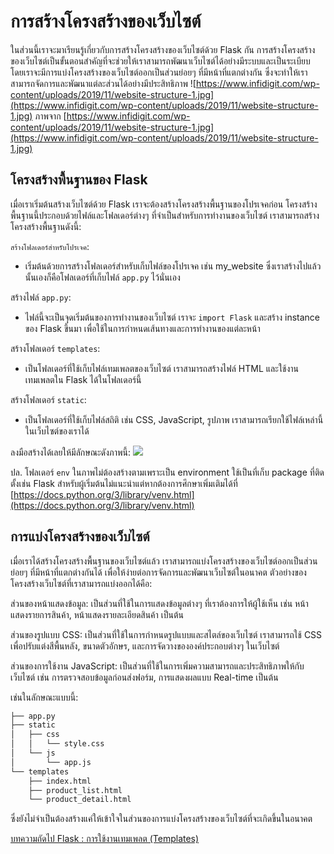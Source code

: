 # การสร้างโครงสร้างของเว็บไซต์

ในส่วนนี้เราจะมาเรียนรู้เกี่ยวกับการสร้างโครงสร้างของเว็บไซต์ด้วย Flask กัน การสร้างโครงสร้างของเว็บไซต์เป็นขั้นตอนสำคัญที่จะช่วยให้เราสามารถพัฒนาเว็บไซต์ได้อย่างมีระบบและเป็นระเบียบ โดยเราจะมีการแบ่งโครงสร้างของเว็บไซต์ออกเป็นส่วนย่อยๆ ที่มีหน้าที่แตกต่างกัน ซึ่งจะทำให้เราสามารถจัดการและพัฒนาแต่ละส่วนได้อย่างมีประสิทธิภาพ
![https://www.infidigit.com/wp-content/uploads/2019/11/website-structure-1.jpg](https://www.infidigit.com/wp-content/uploads/2019/11/website-structure-1.jpg)
ภาพจาก [https://www.infidigit.com/wp-content/uploads/2019/11/website-structure-1.jpg](https://www.infidigit.com/wp-content/uploads/2019/11/website-structure-1.jpg)

## โครงสร้างพื้นฐานของ Flask

เมื่อเราเริ่มต้นสร้างเว็บไซต์ด้วย Flask เราจะต้องสร้างโครงสร้างพื้นฐานของโปรเจคก่อน โครงสร้างพื้นฐานนี้ประกอบด้วยไฟล์และโฟลเดอร์ต่างๆ ที่จำเป็นสำหรับการทำงานของเว็บไซต์ เราสามารถสร้างโครงสร้างพื้นฐานดังนี้:

`สร้างโฟลเดอร์สำหรับโปรเจค`:

- เริ่มต้นด้วยการสร้างโฟลเดอร์สำหรับเก็บไฟล์ของโปรเจค เช่น my_website ซึ่งเราสร้างไปแล้วนั้นเองก็คือโฟลเดอร์ที่เก็บไฟล์ `app.py` ไว้นั่นเอง

สร้างไฟล์ `app.py`:

- ไฟล์นี้จะเป็นจุดเริ่มต้นของการทำงานของเว็บไซต์ เราจะ `import Flask` และสร้าง instance ของ Flask ขึ้นมา เพื่อใช้ในการกำหนดเส้นทางและการทำงานของแต่ละหน้า

สร้างโฟลเดอร์ `templates`:

- เป็นโฟลเดอร์ที่ใช้เก็บไฟล์เทมเพลตของเว็บไซต์ เราสามารถสร้างไฟล์ HTML และใช้งานเทมเพลตใน Flask ได้ในโฟลเดอร์นี้

สร้างโฟลเดอร์ `static`:

- เป็นโฟลเดอร์ที่ใช้เก็บไฟล์สถิติ เช่น CSS, JavaScript, รูปภาพ เราสามารถเรียกใช้ไฟล์เหล่านี้ในเว็บไซต์ของเราได้

ลงมือสร้างได้เลยให้มีลักษณะดังภาพนี้:
![](https://cdn.discordapp.com/attachments/372372440334073859/1180606951927857172/image.png?ex=657e08e7&is=656b93e7&hm=bb4ffe470541ed23efba1b4076bbefef01d7e1937583b83ec19b4aced1dab426&)

ปล. โฟลเดอร์ `env` ในภาพไม่ต้องสร้างตามเพราะเป็น environment ใช้เป็นที่เก็บ package ที่ติดตั้งเช่น Flask สำหรับผู้เริ่มต้นไม่แนะนำแต่หากต้องการศึกษาเพิ่มเติมได้ที่ [https://docs.python.org/3/library/venv.html](https://docs.python.org/3/library/venv.html)

## การแบ่งโครงสร้างของเว็บไซต์

เมื่อเราได้สร้างโครงสร้างพื้นฐานของเว็บไซต์แล้ว เราสามารถแบ่งโครงสร้างของเว็บไซต์ออกเป็นส่วนย่อยๆ ที่มีหน้าที่แตกต่างกันได้ เพื่อให้ง่ายต่อการจัดการและพัฒนาเว็บไซต์ในอนาคต ตัวอย่างของโครงสร้างเว็บไซต์ที่เราสามารถแบ่งออกได้คือ:

ส่วนของหน้าแสดงข้อมูล: เป็นส่วนที่ใช้ในการแสดงข้อมูลต่างๆ ที่เราต้องการให้ผู้ใช้เห็น เช่น หน้าแสดงรายการสินค้า, หน้าแสดงรายละเอียดสินค้า เป็นต้น

ส่วนของรูปแบบ CSS: เป็นส่วนที่ใช้ในการกำหนดรูปแบบและสไตล์ของเว็บไซต์ เราสามารถใช้ CSS เพื่อปรับแต่งสีพื้นหลัง, ขนาดตัวอักษร, และการจัดวางขององค์ประกอบต่างๆ ในเว็บไซต์

ส่วนของการใช้งาน JavaScript: เป็นส่วนที่ใช้ในการเพิ่มความสามารถและประสิทธิภาพให้กับเว็บไซต์ เช่น การตรวจสอบข้อมูลก่อนส่งฟอร์ม, การแสดงผลแบบ Real-time เป็นต้น

เช่นในลักษณะแบบนี้:

```sh
├── app.py
├── static
│   ├── css
│   │   └── style.css
│   └── js
│       └── app.js
└── templates
    ├── index.html
    ├── product_list.html
    └── product_detail.html
```

ซึ่งยังไม่จำเป็นต้องสร้างแค่ให้เข้าใจในส่วนของการแบ่งโครงสร้างของเว็บไซต์ที่จะเกิดขึ้นในอนาคต

[บทความถัดไป Flask : การใช้งานเทมเพลต (Templates)]()
